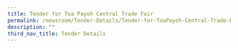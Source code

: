 ```yaml
---
title: Tender for Toa Payoh Central Trade Fair
permalink: /newsroom/Tender-Details/Tender-for-ToaPayoh-Central-Trade-Fair
description: ""
third_nav_title: Tender Details
---
```

